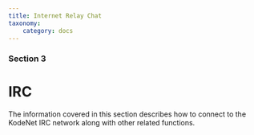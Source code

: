 ```yaml
---
title: Internet Relay Chat
taxonomy:
    category: docs
---
```


### Section 3
# IRC

The information covered in this section describes how to connect to the KodeNet IRC network along with other related functions.
